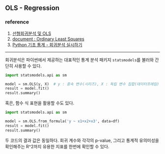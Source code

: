 ## OLS - Regression

### reference 
1. [선형회귀분석 및 OLS](https://m.blog.naver.com/PostView.naver?isHttpsRedirect=true&blogId=sanghan1990&logNo=221116465873)
2. [document : Ordinary Least Squares](https://www.statsmodels.org/stable/examples/notebooks/generated/ols.html)
3. [Python 기초 통계 - 회귀분석 실시하기](https://mindscale.kr/course/basic-stat-python/11/)
---


회귀분석은 파이썬에서 제공하는 대표적인 통계 분석 패키지 `statsmodels`를 불러와 간단히 사용할 수 있다.

```python
import statsmodels.api as sm

model = sm.OLS(y, X)  # y : 종속 변수(시리즈), X : 독립 변수 집합(데이터프레임)
result = model.fit()
result.summary()
```

혹은, 함수 식 표현을 활용할 수도 있다.
```python
import statsmodels.api as sm

model = sm.OLS.from_formula('y ~ x1+x2+x3', data=df) 
result = model.fit()
result.summary()
```

두 코드의 결과 값은 동일하다. 회귀 계수와 각각의 p-value, 그리고 통계적 유의미성을 확인해주는 R^2까지 유용한 지표를 한번에 확인할 수 있다.
